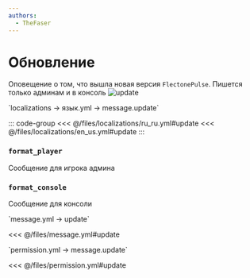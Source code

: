 ```yaml
---
authors:
  - TheFaser
---
```


# Обновление

Оповещение о том, что вышла новая версия `FlectonePulse`. Пишется только админам и в консоль
![update](/update.png)

[//]: # (localization)
<!--@include: @/parts/words.md#localization--> 
<!--@include: @/parts/words.md#path--> `localizations → язык.yml → message.update`

<!--@include: @/parts/words.md#default--> 

::: code-group
<<< @/files/localizations/ru_ru.yml#update
<<< @/files/localizations/en_us.yml#update
:::

### `format_player`

Сообщение для игрока админа

### `format_console`

Сообщение для консоли

[//]: # (message.yml)
<!--@include: @/parts/words.md#setting-->
<!--@include: @/parts/words.md#path--> `message.yml → update`

<!--@include: @/parts/words.md#default-->
<<< @/files/message.yml#update

<!--@include: @/parts/enable.md-->
<!--@include: @/parts/destination.md-->
<!--@include: @/parts/sound.md-->

[//]: # (permission.yml)
<!--@include: @/parts/words.md#permission-->
<!--@include: @/parts/words.md#path--> `permission.yml → message.update`

<!--@include: @/parts/words.md#default-->
<<< @/files/permission.yml#update

<!--@include: @/parts/permission/permissionTier3.md-->
<!--@include: @/parts/permission/sound.md-->